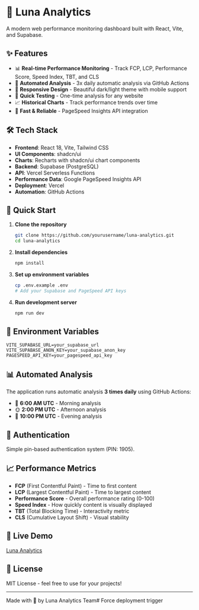 # 🌙 Luna Analytics

A modern web performance monitoring dashboard built with React, Vite, and Supabase.

<!-- Updated PageSpeed API key: 2025-08-12 -->
<!-- Deployment trigger: New API key active -->

## ✨ Features

- 📊 **Real-time Performance Monitoring** - Track FCP, LCP, Performance Score, Speed Index, TBT, and CLS
- 🔄 **Automated Analysis** - 3x daily automatic analysis via GitHub Actions
- 📱 **Responsive Design** - Beautiful dark/light theme with mobile support
- 🎯 **Quick Testing** - One-time analysis for any website
- 📈 **Historical Charts** - Track performance trends over time
- 🚀 **Fast & Reliable** - PageSpeed Insights API integration

## 🛠️ Tech Stack

- **Frontend**: React 18, Vite, Tailwind CSS
- **UI Components**: shadcn/ui
- **Charts**: Recharts with shadcn/ui chart components
- **Backend**: Supabase (PostgreSQL)
- **API**: Vercel Serverless Functions
- **Performance Data**: Google PageSpeed Insights API
- **Deployment**: Vercel
- **Automation**: GitHub Actions

## 🚀 Quick Start

1. **Clone the repository**
   ```bash
   git clone https://github.com/yourusername/luna-analytics.git
   cd luna-analytics
   ```

2. **Install dependencies**
   ```bash
   npm install
   ```

3. **Set up environment variables**
   ```bash
   cp .env.example .env
   # Add your Supabase and PageSpeed API keys
   ```

4. **Run development server**
   ```bash
   npm run dev
   ```

## 🔧 Environment Variables

```env
VITE_SUPABASE_URL=your_supabase_url
VITE_SUPABASE_ANON_KEY=your_supabase_anon_key
PAGESPEED_API_KEY=your_pagespeed_api_key
```

## 📊 Automated Analysis

The application runs automatic analysis **3 times daily** using GitHub Actions:
- 🌅 **6:00 AM UTC** - Morning analysis
- 🌞 **2:00 PM UTC** - Afternoon analysis  
- 🌙 **10:00 PM UTC** - Evening analysis

## 🎯 Authentication

Simple pin-based authentication system (PIN: 1905).

## 📈 Performance Metrics

- **FCP** (First Contentful Paint) - Time to first content
- **LCP** (Largest Contentful Paint) - Time to largest content
- **Performance Score** - Overall performance rating (0-100)
- **Speed Index** - How quickly content is visually displayed
- **TBT** (Total Blocking Time) - Interactivity metric
- **CLS** (Cumulative Layout Shift) - Visual stability

## 🔗 Live Demo

[Luna Analytics](https://millie-static.vercel.app)

## 📝 License

MIT License - feel free to use for your projects!

---

Made with 💙 by Luna Analytics Team# Force deployment trigger
